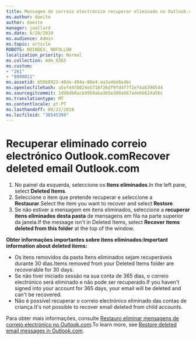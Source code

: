 ```yaml
---
title: Mensagem de correio electrónico recuperar eliminado no Outlook.com
ms.author: daeite
author: daeite
manager: joallard
ms.date: 6/20/2019
ms.audience: Admin
ms.topic: article
ROBOTS: NOINDEX, NOFOLLOW
localization_priority: Normal
ms.collection: Adm_O365
ms.custom:
- "261"
- "8000011"
ms.assetid: 650b8923-48de-494a-88e4-aa3a4be8e4bc
ms.openlocfilehash: a5ef44f8024e5718f26df9fd4f7f2ef4a6390544
ms.sourcegitcommit: 1d98db8acb9959aba3b5e308a567ade6b62da56c
ms.translationtype: MT
ms.contentlocale: pt-PT
ms.lasthandoff: 08/22/2019
ms.locfileid: "36545399"
---
```

# <a name="recover-deleted-email-outlookcom"></a><span data-ttu-id="8c8e4-102">Recuperar eliminado correio electrónico Outlook.com</span><span class="sxs-lookup"><span data-stu-id="8c8e4-102">Recover deleted email Outlook.com</span></span>

1. <span data-ttu-id="8c8e4-103">No painel da esquerda, seleccione os **Itens eliminados**.</span><span class="sxs-lookup"><span data-stu-id="8c8e4-103">In the left pane, select **Deleted Items**.</span></span>
2. <span data-ttu-id="8c8e4-104">Seleccione o item que pretende recuperar e seleccione a **Restaurar**.</span><span class="sxs-lookup"><span data-stu-id="8c8e4-104">Select the item you want to recover and select **Restore**.</span></span>
3. <span data-ttu-id="8c8e4-105">Se não estiver a mensagem em itens eliminados, seleccione a **recuperar itens eliminados desta pasta** de mensagens em fila na parte superior da janela.</span><span class="sxs-lookup"><span data-stu-id="8c8e4-105">If the message isn't in Deleted Items, select **Recover items deleted from this folder** at the top of the window.</span></span>

 <span data-ttu-id="8c8e4-106">**Obter informações importantes sobre itens eliminados:**</span><span class="sxs-lookup"><span data-stu-id="8c8e4-106">**Important information about deleted items:**</span></span>
  
- <span data-ttu-id="8c8e4-107">Os itens removidos da pasta Itens eliminados sejam recuperáveis durante 30 dias.</span><span class="sxs-lookup"><span data-stu-id="8c8e4-107">Items removed from your Deleted Items folder are recoverable for 30 days.</span></span>
- <span data-ttu-id="8c8e4-108">Se não tiver iniciado sessão na sua conta de 365 dias, o correio electrónico será eliminado e não pode ser recuperado.</span><span class="sxs-lookup"><span data-stu-id="8c8e4-108">If you haven't signed into your account for 365 days, your email will be deleted and can't be recovered.</span></span>
- <span data-ttu-id="8c8e4-109">Não é possível recuperar o correio electrónico eliminado das contas de criança.</span><span class="sxs-lookup"><span data-stu-id="8c8e4-109">It's not possible to recover email deleted from child accounts.</span></span>

<span data-ttu-id="8c8e4-110">Para obter mais informações, consulte [Restauro eliminar mensagens de correio electrónico no Outlook.com](https://support.office.com/article/cf06ab1b-ae0b-418c-a4d9-4e895f83ed50?wt.mc_id=Office_Outlook_com_Alchemy).</span><span class="sxs-lookup"><span data-stu-id="8c8e4-110">To learn more, see [Restore deleted email messages in Outlook.com](https://support.office.com/article/cf06ab1b-ae0b-418c-a4d9-4e895f83ed50?wt.mc_id=Office_Outlook_com_Alchemy).</span></span>